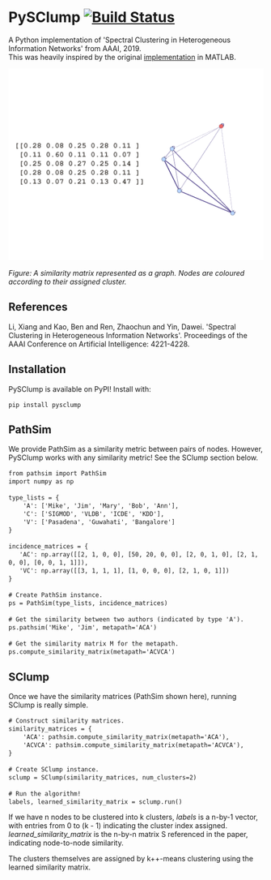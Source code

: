 # PySClump [![Build Status](https://travis-ci.com/ameya98/PySClump.svg?token=EvToDgVLa7n6xFgyBhTU&branch=master)](https://travis-ci.com/ameya98/PySClump)
A Python implementation of 'Spectral Clustering in Heterogeneous Information Networks' from AAAI, 2019.  
This was heavily inspired by the original [implementation](https://github.com/lixiang3776/SClump) in MATLAB.

<p align="center">
    <img width=600 src="visualization.png">
</p>

*Figure: A similarity matrix represented as a graph. Nodes are coloured according to their assigned cluster.*

## References
Li, Xiang and Kao, Ben and Ren, Zhaochun and Yin, Dawei. 'Spectral Clustering in Heterogeneous Information Networks'. Proceedings of the AAAI Conference on Artificial Intelligence: 4221-4228.

## Installation
PySClump is available on PyPI! Install with:
```
pip install pysclump
```

## PathSim
We provide PathSim as a similarity metric between pairs of nodes. However, PySClump works with any similarity metric! See the SClump section below.

```
from pathsim import PathSim
import numpy as np

type_lists = {
    'A': ['Mike', 'Jim', 'Mary', 'Bob', 'Ann'],
    'C': ['SIGMOD', 'VLDB', 'ICDE', 'KDD'],
    'V': ['Pasadena', 'Guwahati', 'Bangalore']
}

incidence_matrices = { 
   'AC': np.array([[2, 1, 0, 0], [50, 20, 0, 0], [2, 0, 1, 0], [2, 1, 0, 0], [0, 0, 1, 1]]),
   'VC': np.array([[3, 1, 1, 1], [1, 0, 0, 0], [2, 1, 0, 1]])
}

# Create PathSim instance.
ps = PathSim(type_lists, incidence_matrices)

# Get the similarity between two authors (indicated by type 'A').
ps.pathsim('Mike', 'Jim', metapath='ACA')

# Get the similarity matrix M for the metapath.
ps.compute_similarity_matrix(metapath='ACVCA')
```

## SClump
Once we have the similarity matrices (PathSim shown here), running SClump is really simple.
```
# Construct similarity matrices.
similarity_matrices = {
    'ACA': pathsim.compute_similarity_matrix(metapath='ACA'),
    'ACVCA': pathsim.compute_similarity_matrix(metapath='ACVCA'),
}

# Create SClump instance.
sclump = SClump(similarity_matrices, num_clusters=2)

# Run the algorithm!
labels, learned_similarity_matrix = sclump.run()
```

If we have n nodes to be clustered into k clusters, *labels* is a n-by-1 vector, with entries from 0 to (k - 1) indicating the cluster index assigned. *learned_similarity_matrix* is the n-by-n matrix S referenced in the paper, indicating node-to-node similarity.

The clusters themselves are assigned by k++-means clustering using the learned similarity matrix.
